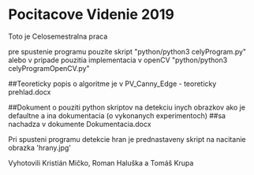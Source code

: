
# Pocitacove Videnie 2019

Toto je Celosemestralna praca

pre spustenie programu pouzite skript "python/python3 celyProgram.py" 
alebo v pripade pouzitia implementacia v openCV "python/python3 celyProgramOpenCV.py"

##Teoreticky popis o algoritme je v PV_Canny_Edge - teoreticky prehlad.docx

##Dokument o pouziti python skriptov na detekciu inych obrazkov ako je defaultne a ina dokumentacia (o vykonanych experimentoch) 
##sa nachadza v dokumente  Dokumentacia.docx

Pri spusteni programu detekcie hran je prednastaveny skript na nacitanie obrazka 'hrany.jpg'

Vyhotovili Kristián Mičko, Roman Haluška a Tomáš Krupa 